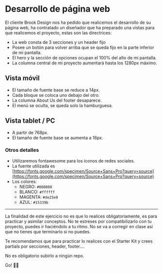 # Desarrollo de página web

El cliente Brook Design nos ha pedido que realicemos el desarrollo de su página web, ha contratado un diseñador que ha preparado una vistas para que realicemos el proyecto, estas son las directrices:

* La web consta de 3 secciones y un header fijo
* Posee un botón para volver arriba que se queda fijo en la parte inferior de mi pantalla.
* El hero y la sección de opciones ocupan el 100% del alto de mi pantalla.
* La columna central de mi proyecto aumentará hasta los 1280px máximo.

## Vista móvil
* El tamaño de fuente base se reduce a 14px.
* Cada bloque se coloca uno debajo del otro.
* La columna About Us del footer desaparece.
* El menú se oculta, se queda solo la hamburguesa.

## Vista tablet / PC
* A partir de 768px.
* El tamaño de fuente base se aumenta a 16px.

### Otros detalles
* Utilizaremos fontawesome para los iconos de redes sociales.
* La fuente utilizada es [https://fonts.google.com/specimen/Source+Sans+Pro?query=source](https://fonts.google.com/specimen/Source+Sans+Pro?query=source)
* Los colores:
  * NEGRO: `#000000`
  * BLANCO: `#ffffff`
  * MAGENTA: `#de25e0`
  * AZUL: `#15339b`

--------

La finalidad de este ejercicio no es que lo realices obligatoriamente, es para practicar y asimilar conceptos. No te estreses por compatibilizarlo con tu proyecto, puedes ir haciéndolo a tu ritmo. No se va a corregir en clase así que no tienes que terminarlo si no puedes.

Te recomendamos que para practicar lo realices con el Starter Kit y crees partials por secciones, header, footer....

No es obligatorio subirlo a ningún repo.

Go! 💪💪
